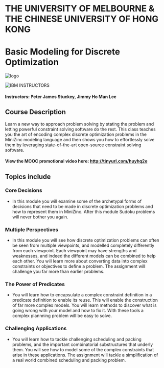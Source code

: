# THE UNIVERSITY OF MELBOURNE & THE CHINESE UNIVERSITY OF HONG KONG
# Basic Modeling for Discrete Optimization

![logo](https://i.imgur.com/G3kZ4uC.png)

![IBM](http://i.imgur.com/Qktqnu1.png) INSTRUCTORS
#### Instructors: Peter James Stuckey,  Jimmy Ho Man Lee

## Course Description

Learn a new way to approach problem solving by stating the problem and letting powerful constraint solving software do the rest. This class teaches you the art of encoding complex discrete optimization problems in the MiniZinc modeling language and then shows you how to effortlessly solve them by leveraging state-of-the-art open-source constraint solving software. 

#### View the MOOC promotional video here: http://tinyurl.com/huyhq2e

## Topics include

### Core Decisions
- In this module you will examine some of the archetypal forms of decisions that need to be made in discrete optimization problems and how to represent them in MiniZinc. After this module Sudoku problems will never bother you again.

### Multiple Perspectives
- In this module you will see how discrete optimization problems can often be seen from multiple viewpoints, and modelled completely differently from each viewpoint. Each viewpoint may have strengths and weaknesses, and indeed the different models can be combined to help each other. You will learn more about converting data into complex constraints or objectives to define a problem. The assignment will challenge you far more than earlier problems.

### The Power of Predicates
- You will learn how to encapsulate a complex constraint definition in a predicate definition to enable its reuse. This will enable the construction of far more complex models. You will learn methods to discover what is going wrong with your model and how to fix it. With these tools a complex plannning problem will be easy to solve.

### Challenging Applications
- You will learn how to tackle challenging scheduling and packing problems, and the important combinatorial substructures that underly them. You will see how to model some of the complex constraints that arise in these applications. The assignment will tackle a simplification of a real world combined scheduling and packing problem.